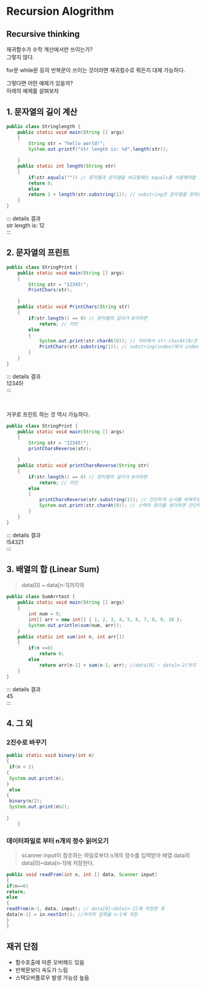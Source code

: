 Recursion Alogrithm <Badge text="song" /><Badge text="pt2" type="warning" />
=============

Recursive thinking
------------------

재귀함수가 수학 계산에서만 쓰이는가?   
그렇지 않다.

for문 while문 등의 반복문이 쓰이는 것이라면 재귀힘수로 뭐든지 대체 가능하다.

그렇다면 어떤 예제가 있을까?   
아래의 예제를 살펴보자

## 1. 문자열의 길이 계산


```java
public class Stringlength {
    public static void main(String [] args)
    {
        String str = "hello world!";
        System.out.printf("str length is: %d",length(str));

    }
    public static int length(String str)
    {
        if(str.equals("")) // 문자열과 문자열을 비교할때는 equals를 사용해야함
        return 0;
        else
        return 1 + length(str.substring(1)); // substring은 문자열을 원하는 위치에서 잘라주는 메소드
    }
}
```

::: details 결과   
str length is: 12   
:::


## 2. 문자열의 프린트


```java
public class StringPrint {
    public static void main(String [] args)
    {
        String str = "12345!";
        PrintChars(str);

    }
    public static void PrintChars(String str)
    {
        if(str.length() == 0) // 문자열의 길이가 0이라면
            return; // 리턴
        else
        {
            System.out.print(str.charAt(0)); // 자바에서 str.charAt(0)은 문자열의 첫 글자/문자를 리턴해주는 메소드
            PrintChars(str.substring(1)); // substring(index)에서 index가 1이므로 String의 첫번째 문자를 제외한 앞문자를 자름
        }
    }
}
```


::: details 결과   
12345!     
:::

<br>


거꾸로 프린트 하는 것 역시 가능하다.



```java
public class StringPrint {
    public static void main(String [] args)
    {
        String str = "12345!";
        printCharsReverse(str);

    }
    public static void printCharsReverse(String str)
    {
        if(str.length() == 0) // 문자열의 길이가 0이라면
            return; // 리턴
        else
        {
            printCharsReverse(str.substring(1)); // 간단하게 순서를 바꿔주는 것만으로 문자열을 거꾸로 출력할 수 있다.
            System.out.print(str.charAt(0)); // 스택의 원리를 생각하면 간단하다. 
        }
    }
}
```

::: details 결과     
!54321     
:::


## 3. 배열의 합 (Linear Sum)

> data[0] ~ data[n-1]까지의

```java
public class SumArrtest {
    public static void main(String [] args)
    {
        int num = 9;
        int[] arr = new int[] { 1, 2, 3, 4, 5, 6, 7, 8, 9, 10 };
        System.out.println(sum(num, arr));
    }
    public static int sum(int n, int arr[])
    {
        if(n <=0)
            return 0;
        else
            return arr[n-1] + sum(n-1, arr); //data[0] ~ data[n-2]까지 계산(n이 아니라 n-1이니까 n-2) 하고 n-1을 더함
    }
}
```

::: details 결과   
45        
:::

## 4. 그 외

### 2진수로 바꾸기

```java
public static void binary(int n)
{
 if(n < 2)
{
 System.out.print(n);
}
 else
{
 binary(n/2);
 System.out.print(n%2);
			
}
	}
```

### 데이터파일로 부터 n개의 정수 읽어오기

> scanner input이 참조하는 파일로부터 n개의 정수를 입력받아 배열 data의 data[0]~data[n-1]에 저장한다.

```java
public void readFrom(int n, int [] data, Scanner input)
{
if(n==0)
return;
else
{
readFrom(n-1, data, input); // data[0]~data[n-2]에 저장한 후
data[n-1] = in.nextInt(); //마지막 입력을 n-1에 저장
}
}
```

## 재귀 단점

- 함수호출에 따른 오버헤드 있음
- 반복문보다 속도가 느림
- 스택오버플로우 발생 가능성 높음

